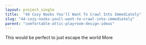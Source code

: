 ```yaml
---
layout: project_single
title:  "44 Cozy Nooks You'll Want To Crawl Into Immediately"
slug: "44-cozy-nooks-youll-want-to-crawl-into-immediately"
parent: "comfortable-attic-playroom-design-ideas"
---
```

This would be perfect to just escape the world                                                                                                                                                                                 More